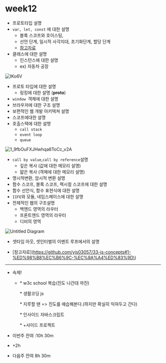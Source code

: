 # week12

+ 프로토타입 설명
+ `var, let, const` 에 대한 설명
  + 블록 스코프와 호이스팅,
  + 선언 단계, 일시적 사각지대, 초기화단계, 할당 단계
  + [참고자료](https://github.com/Phantom05/dev.config/blob/master/ecount.md)
+ 클래스에 대한 설명
  + 인스턴스에 대한 설명
  + ex) 자동차 공장

![lKo6V](https://user-images.githubusercontent.com/33567964/78469650-39e28880-775e-11ea-8e15-6f5f7446aa6d.png)

+ 프로토 타입에 대한 설명
  + 링킹에 대한 설명 (__proto__)
+ `window `객체에 대한 설명
+ 브라우저에 대한 구조 설명
+ 보편적인 웹 개발 아키텍쳐 설명
+ 스코프에대한 설명
+ 호출스택에 대한 설명
  + `call stack`
  + `event loop`
  + `queue`

![1_9fbOuFXJHwhqa6ToCc_v2A](https://user-images.githubusercontent.com/33567964/78469613-de17ff80-775d-11ea-9df0-d7e0fac937c5.png)

+ `call by value`,`call by reference`설명
  + 깊은 복사 (값에 대한 메모리 설명)
  + 얇은 복사 (객체에 대한 메모리 설명)
+ 명시적변환, 암시적 변환 설명
+ 함수 스코프, 블록 스코프, 렉시컬 스코프에 대한 설명
+ 함수 선언식, 함수 표현식에 대한 설명
+ `IIFE`와 모듈, 네임스페이스에 대한 설명
+ 전체적인 웹의 구조설명
  + 백엔드 영역의 라우터
  + 프론트엔드 영역의 라우터
  + 디비의 영역 

![Untitled Diagram](https://user-images.githubusercontent.com/33567964/78469666-5979b100-775e-11ea-9a16-c2bcd2c36489.png)

+ 셋타임 아웃, 셋인터벌의 이벤트 루프에서의 설명

+ [참고자료](https://github.com/yjs03057/33-js-concepts#1-%ED%98%B8%EC%B6%9C-%EC%8A%A4%ED%83%9D\)







<hr />

- 숙제!

  -  \* w3c school 복습(진도 나간대 까진)

     \* 생활코딩 js

     \* 지루할 땐 => 진도를 예습해본다.(하지만 확실히 익혀두고 간다)

     \* 인사이드 자바스크립트

     \* +사이드 프로젝트

- 이번주 잔여 :10h 30m

-  +2h

- 다음주 잔여 8h 30m
